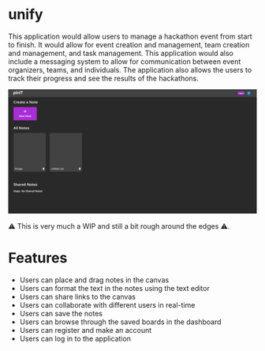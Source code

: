 # unify

This application would allow users to manage a hackathon event from start to finish. It would allow for event creation and management, team creation and management, and task management. This application would also include a messaging system to allow for communication between event organizers, teams, and individuals. The application also allows the users to track their progress and see the results of the hackathons.

![Dashboard](https://raw.githubusercontent.com/coding-manuel/pinit/master/client/src/assets/images/pinIT%20Dashboard.png)

⚠ This is very much a WIP and still a bit rough around the edges ⚠.

# Features
- Users can place and drag notes in the canvas
- Users can format the text in the notes using the text editor
- Users can share links to the canvas 
- Users can collaborate with different users in real-time  
- Users can save the notes
- Users can browse through the saved boards in the dashboard
- Users can register and make an account
- Users can log in to the application
